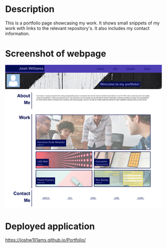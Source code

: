 # Description 
This is a portfolio page showcasing my work. It shows small snippets of my work with links to the relevant repository's. It also includes my contact information.

# Screenshot of webpage
![Image of site](/portfolio/starter/images/websitecapture.PNG/?raw=true)

# Deployed application 

https://joshw1ll1ams.github.io/Portfolio/